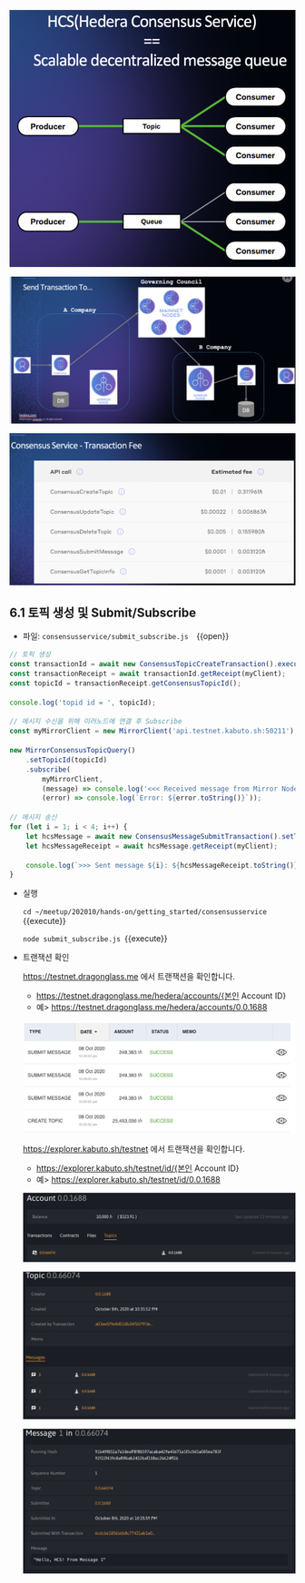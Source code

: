 ![1](https://github.com/yunhochung/katacoda-scenarios/raw/master/hedera-hashgraph/getting-started-with-hashgraph/images/13.png)

![1](https://github.com/yunhochung/katacoda-scenarios/raw/master/hedera-hashgraph/getting-started-with-hashgraph/images/15.png)

![1](https://github.com/yunhochung/katacoda-scenarios/raw/master/hedera-hashgraph/getting-started-with-hashgraph/images/14.png)

## 6.1 토픽 생성 및 Submit/Subscribe

* 파일: `consensusservice/submit_subscribe.js  `{{open}}

```javascript
// 토픽 생성
const transactionId = await new ConsensusTopicCreateTransaction().execute(myClient);
const transactionReceipt = await transactionId.getReceipt(myClient);
const topicId = transactionReceipt.getConsensusTopicId();

console.log('topid id = ', topicId);

// 메시지 수신을 위해 미러노드에 연결 후 Subscribe
const myMirrorClient = new MirrorClient('api.testnet.kabuto.sh:50211');

new MirrorConsensusTopicQuery()
    .setTopicId(topicId)
    .subscribe(
        myMirrorClient,
        (message) => console.log('<<< Received message from Mirror Node:', message.toString()),
        (error) => console.log(`Error: ${error.toString()}`));

// 메시지 송신
for (let i = 1; i < 4; i++) {
    let hcsMessage = await new ConsensusMessageSubmitTransaction().setTopicId(topicId).setMessage(`Hello, HCS! From Message ${i}`).execute(myClient);
    let hcsMessageReceipt = await hcsMessage.getReceipt(myClient);

    console.log(`>>> Sent message ${i}: ${hcsMessageReceipt.toString()}`);
}
```

* 실행

  `cd ~/meetup/202010/hands-on/getting_started/consensusservice `{{execute}}

  `node submit_subscribe.js `{{execute}}
  
* 트랜잭션 확인

  https://testnet.dragonglass.me 에서 트랜잭션을 확인합니다.

  * https://testnet.dragonglass.me/hedera/accounts/{본인 Account ID}
  * 예> https://testnet.dragonglass.me/hedera/accounts/0.0.1688


  ![1](https://github.com/yunhochung/katacoda-scenarios/raw/master/hedera-hashgraph/getting-started-with-hashgraph/images/16.png)

  

   https://explorer.kabuto.sh/testnet 에서 트랜잭션을 확인합니다.

  * https://explorer.kabuto.sh/testnet/id/{본인 Account ID}
  * 예> https://explorer.kabuto.sh/testnet/id/0.0.1688

  ![1](https://github.com/yunhochung/katacoda-scenarios/raw/master/hedera-hashgraph/getting-started-with-hashgraph/images/17.png)

  ![1](https://github.com/yunhochung/katacoda-scenarios/raw/master/hedera-hashgraph/getting-started-with-hashgraph/images/18.png)

  ![1](https://github.com/yunhochung/katacoda-scenarios/raw/master/hedera-hashgraph/getting-started-with-hashgraph/images/19.png)

